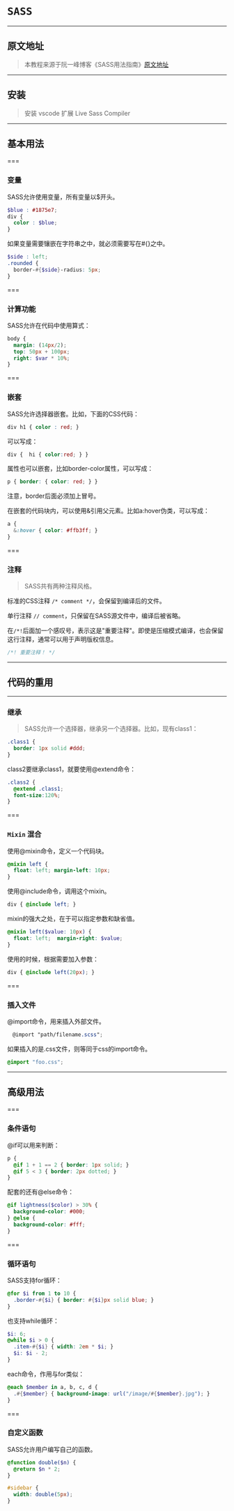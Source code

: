 # `SASS`

---

## 原文地址

> 本教程来源于阮一峰博客《SASS用法指南》[原文地址](https://www.ruanyifeng.com/blog/2012/06/sass.html)

---

## 安装

> 安装 vscode 扩展 Live Sass Compiler 

---

## 基本用法

===

### 变量

SASS允许使用变量，所有变量以$开头。

```scss
$blue : #1875e7;　
div {
  color : $blue;
}
```

如果变量需要镶嵌在字符串之中，就必须需要写在#{}之中。

```scss
$side : left;
.rounded {
  border-#{$side}-radius: 5px;
}
```

===

### 计算功能

SASS允许在代码中使用算式：

```scss
body {
  margin: (14px/2);
  top: 50px + 100px;
  right: $var * 10%;
}
```

===

### 嵌套

SASS允许选择器嵌套。比如，下面的CSS代码：

```scss
div h1 { color : red; }
```

可以写成：

```scss
div {  hi { color:red; } }
```

属性也可以嵌套，比如border-color属性，可以写成：

```scss
p { border: { color: red; } }
```

注意，border后面必须加上冒号。

在嵌套的代码块内，可以使用&引用父元素。比如a:hover伪类，可以写成：

```scss
a {
  &:hover { color: #ffb3ff; }
}
```

===

### 注释

> SASS共有两种注释风格。

标准的CSS注释 `/* comment */`，会保留到编译后的文件。

单行注释 `// comment`，只保留在SASS源文件中，编译后被省略。

在`/*!`后面加一个感叹号，表示这是"重要注释"。即使是压缩模式编译，也会保留这行注释，通常可以用于声明版权信息。

```scss
/*! 重要注释！ */
```

---

## 代码的重用

---

### 继承

> SASS允许一个选择器，继承另一个选择器。比如，现有class1：

```scss
.class1 {
  border: 1px solid #ddd;
}
```

class2要继承class1，就要使用@extend命令：

```scss
.class2 {
  @extend .class1;
  font-size:120%;
}
```

===

### `Mixin` 混合

使用@mixin命令，定义一个代码块。

```scss
@mixin left {
  float: left; margin-left: 10px;
}
```

使用@include命令，调用这个mixin。

```scss
div { @include left; }
```

mixin的强大之处，在于可以指定参数和缺省值。

```scss
@mixin left($value: 10px) {
  float: left;  margin-right: $value;
}
```

使用的时候，根据需要加入参数：

```scss
div { @include left(20px); }
```

===

### 插入文件

@import命令，用来插入外部文件。

```scss
　@import "path/filename.scss";
```

如果插入的是.css文件，则等同于css的import命令。

```scss
@import "foo.css";
```

---

## 高级用法

===

### 条件语句

@if可以用来判断：

```scss
p {
  @if 1 + 1 == 2 { border: 1px solid; }
  @if 5 < 3 { border: 2px dotted; }
}
```

配套的还有@else命令：

```scss
@if lightness($color) > 30% {
  background-color: #000;
} @else {
  background-color: #fff;
}
```

===

### 循环语句

SASS支持for循环：

```scss
@for $i from 1 to 10 {
  .border-#{$i} { border: #{$i}px solid blue; }
}
```

也支持while循环：

```scss
$i: 6;
@while $i > 0 {
  .item-#{$i} { width: 2em * $i; }
  $i: $i - 2;
}
```

each命令，作用与for类似：

```scss
@each $member in a, b, c, d {
  .#{$member} { background-image: url("/image/#{$member}.jpg"); }
}
```

===

### 自定义函数

SASS允许用户编写自己的函数。

```scss
@function double($n) {
  @return $n * 2;
}

#sidebar {
  width: double(5px);
}
```


